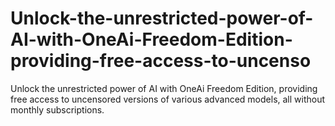 # Unlock-the-unrestricted-power-of-AI-with-OneAi-Freedom-Edition-providing-free-access-to-uncenso
Unlock the unrestricted power of AI with OneAi Freedom Edition, providing free access to uncensored versions of various advanced models, all without monthly subscriptions.

